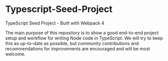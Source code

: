 # Typescript-Seed-Project
TypeScript Seed Project - Built with Webpack 4

The main purpose of this repository is to show a good end-to-end project setup and workflow for writing Node code in TypeScript. We will try to keep this as up-to-date as possible, but community contributions and recommendations for improvements are encouraged and will be most welcome.
